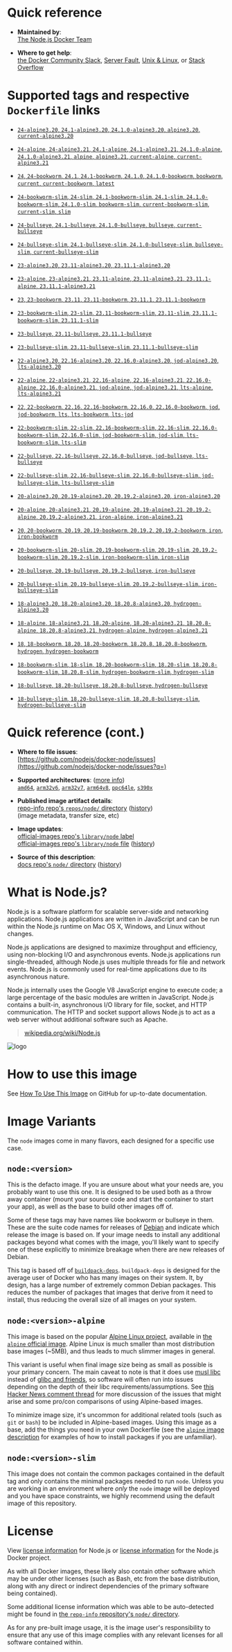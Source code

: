 <!--

********************************************************************************

WARNING:

    DO NOT EDIT "node/README.md"

    IT IS AUTO-GENERATED

    (from the other files in "node/" combined with a set of templates)

********************************************************************************

-->

# Quick reference

-	**Maintained by**:  
	[The Node.js Docker Team](https://github.com/nodejs/docker-node)

-	**Where to get help**:  
	[the Docker Community Slack](https://dockr.ly/comm-slack), [Server Fault](https://serverfault.com/help/on-topic), [Unix & Linux](https://unix.stackexchange.com/help/on-topic), or [Stack Overflow](https://stackoverflow.com/help/on-topic)

# Supported tags and respective `Dockerfile` links

-	[`24-alpine3.20`, `24.1-alpine3.20`, `24.1.0-alpine3.20`, `alpine3.20`, `current-alpine3.20`](https://github.com/nodejs/docker-node/blob/292dea0c0077b0925717d708e641dfef6ad2b373/24/alpine3.20/Dockerfile)

-	[`24-alpine`, `24-alpine3.21`, `24.1-alpine`, `24.1-alpine3.21`, `24.1.0-alpine`, `24.1.0-alpine3.21`, `alpine`, `alpine3.21`, `current-alpine`, `current-alpine3.21`](https://github.com/nodejs/docker-node/blob/292dea0c0077b0925717d708e641dfef6ad2b373/24/alpine3.21/Dockerfile)

-	[`24`, `24-bookworm`, `24.1`, `24.1-bookworm`, `24.1.0`, `24.1.0-bookworm`, `bookworm`, `current`, `current-bookworm`, `latest`](https://github.com/nodejs/docker-node/blob/292dea0c0077b0925717d708e641dfef6ad2b373/24/bookworm/Dockerfile)

-	[`24-bookworm-slim`, `24-slim`, `24.1-bookworm-slim`, `24.1-slim`, `24.1.0-bookworm-slim`, `24.1.0-slim`, `bookworm-slim`, `current-bookworm-slim`, `current-slim`, `slim`](https://github.com/nodejs/docker-node/blob/292dea0c0077b0925717d708e641dfef6ad2b373/24/bookworm-slim/Dockerfile)

-	[`24-bullseye`, `24.1-bullseye`, `24.1.0-bullseye`, `bullseye`, `current-bullseye`](https://github.com/nodejs/docker-node/blob/292dea0c0077b0925717d708e641dfef6ad2b373/24/bullseye/Dockerfile)

-	[`24-bullseye-slim`, `24.1-bullseye-slim`, `24.1.0-bullseye-slim`, `bullseye-slim`, `current-bullseye-slim`](https://github.com/nodejs/docker-node/blob/292dea0c0077b0925717d708e641dfef6ad2b373/24/bullseye-slim/Dockerfile)

-	[`23-alpine3.20`, `23.11-alpine3.20`, `23.11.1-alpine3.20`](https://github.com/nodejs/docker-node/blob/473bc763275ee20ce142b1e23ee253f6c248673d/23/alpine3.20/Dockerfile)

-	[`23-alpine`, `23-alpine3.21`, `23.11-alpine`, `23.11-alpine3.21`, `23.11.1-alpine`, `23.11.1-alpine3.21`](https://github.com/nodejs/docker-node/blob/473bc763275ee20ce142b1e23ee253f6c248673d/23/alpine3.21/Dockerfile)

-	[`23`, `23-bookworm`, `23.11`, `23.11-bookworm`, `23.11.1`, `23.11.1-bookworm`](https://github.com/nodejs/docker-node/blob/473bc763275ee20ce142b1e23ee253f6c248673d/23/bookworm/Dockerfile)

-	[`23-bookworm-slim`, `23-slim`, `23.11-bookworm-slim`, `23.11-slim`, `23.11.1-bookworm-slim`, `23.11.1-slim`](https://github.com/nodejs/docker-node/blob/473bc763275ee20ce142b1e23ee253f6c248673d/23/bookworm-slim/Dockerfile)

-	[`23-bullseye`, `23.11-bullseye`, `23.11.1-bullseye`](https://github.com/nodejs/docker-node/blob/473bc763275ee20ce142b1e23ee253f6c248673d/23/bullseye/Dockerfile)

-	[`23-bullseye-slim`, `23.11-bullseye-slim`, `23.11.1-bullseye-slim`](https://github.com/nodejs/docker-node/blob/473bc763275ee20ce142b1e23ee253f6c248673d/23/bullseye-slim/Dockerfile)

-	[`22-alpine3.20`, `22.16-alpine3.20`, `22.16.0-alpine3.20`, `jod-alpine3.20`, `lts-alpine3.20`](https://github.com/nodejs/docker-node/blob/d073523fcb78049b965f76d813627eb59ffb7a58/22/alpine3.20/Dockerfile)

-	[`22-alpine`, `22-alpine3.21`, `22.16-alpine`, `22.16-alpine3.21`, `22.16.0-alpine`, `22.16.0-alpine3.21`, `jod-alpine`, `jod-alpine3.21`, `lts-alpine`, `lts-alpine3.21`](https://github.com/nodejs/docker-node/blob/d073523fcb78049b965f76d813627eb59ffb7a58/22/alpine3.21/Dockerfile)

-	[`22`, `22-bookworm`, `22.16`, `22.16-bookworm`, `22.16.0`, `22.16.0-bookworm`, `jod`, `jod-bookworm`, `lts`, `lts-bookworm`, `lts-jod`](https://github.com/nodejs/docker-node/blob/d073523fcb78049b965f76d813627eb59ffb7a58/22/bookworm/Dockerfile)

-	[`22-bookworm-slim`, `22-slim`, `22.16-bookworm-slim`, `22.16-slim`, `22.16.0-bookworm-slim`, `22.16.0-slim`, `jod-bookworm-slim`, `jod-slim`, `lts-bookworm-slim`, `lts-slim`](https://github.com/nodejs/docker-node/blob/d073523fcb78049b965f76d813627eb59ffb7a58/22/bookworm-slim/Dockerfile)

-	[`22-bullseye`, `22.16-bullseye`, `22.16.0-bullseye`, `jod-bullseye`, `lts-bullseye`](https://github.com/nodejs/docker-node/blob/d073523fcb78049b965f76d813627eb59ffb7a58/22/bullseye/Dockerfile)

-	[`22-bullseye-slim`, `22.16-bullseye-slim`, `22.16.0-bullseye-slim`, `jod-bullseye-slim`, `lts-bullseye-slim`](https://github.com/nodejs/docker-node/blob/d073523fcb78049b965f76d813627eb59ffb7a58/22/bullseye-slim/Dockerfile)

-	[`20-alpine3.20`, `20.19-alpine3.20`, `20.19.2-alpine3.20`, `iron-alpine3.20`](https://github.com/nodejs/docker-node/blob/a87fa26c1bb455170dac58c57c661e820a7390cb/20/alpine3.20/Dockerfile)

-	[`20-alpine`, `20-alpine3.21`, `20.19-alpine`, `20.19-alpine3.21`, `20.19.2-alpine`, `20.19.2-alpine3.21`, `iron-alpine`, `iron-alpine3.21`](https://github.com/nodejs/docker-node/blob/a87fa26c1bb455170dac58c57c661e820a7390cb/20/alpine3.21/Dockerfile)

-	[`20`, `20-bookworm`, `20.19`, `20.19-bookworm`, `20.19.2`, `20.19.2-bookworm`, `iron`, `iron-bookworm`](https://github.com/nodejs/docker-node/blob/a87fa26c1bb455170dac58c57c661e820a7390cb/20/bookworm/Dockerfile)

-	[`20-bookworm-slim`, `20-slim`, `20.19-bookworm-slim`, `20.19-slim`, `20.19.2-bookworm-slim`, `20.19.2-slim`, `iron-bookworm-slim`, `iron-slim`](https://github.com/nodejs/docker-node/blob/a87fa26c1bb455170dac58c57c661e820a7390cb/20/bookworm-slim/Dockerfile)

-	[`20-bullseye`, `20.19-bullseye`, `20.19.2-bullseye`, `iron-bullseye`](https://github.com/nodejs/docker-node/blob/a87fa26c1bb455170dac58c57c661e820a7390cb/20/bullseye/Dockerfile)

-	[`20-bullseye-slim`, `20.19-bullseye-slim`, `20.19.2-bullseye-slim`, `iron-bullseye-slim`](https://github.com/nodejs/docker-node/blob/a87fa26c1bb455170dac58c57c661e820a7390cb/20/bullseye-slim/Dockerfile)

-	[`18-alpine3.20`, `18.20-alpine3.20`, `18.20.8-alpine3.20`, `hydrogen-alpine3.20`](https://github.com/nodejs/docker-node/blob/ba2b3e61e6aaf4643108fb5f1cda9ee5238efde5/18/alpine3.20/Dockerfile)

-	[`18-alpine`, `18-alpine3.21`, `18.20-alpine`, `18.20-alpine3.21`, `18.20.8-alpine`, `18.20.8-alpine3.21`, `hydrogen-alpine`, `hydrogen-alpine3.21`](https://github.com/nodejs/docker-node/blob/ba2b3e61e6aaf4643108fb5f1cda9ee5238efde5/18/alpine3.21/Dockerfile)

-	[`18`, `18-bookworm`, `18.20`, `18.20-bookworm`, `18.20.8`, `18.20.8-bookworm`, `hydrogen`, `hydrogen-bookworm`](https://github.com/nodejs/docker-node/blob/ba2b3e61e6aaf4643108fb5f1cda9ee5238efde5/18/bookworm/Dockerfile)

-	[`18-bookworm-slim`, `18-slim`, `18.20-bookworm-slim`, `18.20-slim`, `18.20.8-bookworm-slim`, `18.20.8-slim`, `hydrogen-bookworm-slim`, `hydrogen-slim`](https://github.com/nodejs/docker-node/blob/ba2b3e61e6aaf4643108fb5f1cda9ee5238efde5/18/bookworm-slim/Dockerfile)

-	[`18-bullseye`, `18.20-bullseye`, `18.20.8-bullseye`, `hydrogen-bullseye`](https://github.com/nodejs/docker-node/blob/ba2b3e61e6aaf4643108fb5f1cda9ee5238efde5/18/bullseye/Dockerfile)

-	[`18-bullseye-slim`, `18.20-bullseye-slim`, `18.20.8-bullseye-slim`, `hydrogen-bullseye-slim`](https://github.com/nodejs/docker-node/blob/ba2b3e61e6aaf4643108fb5f1cda9ee5238efde5/18/bullseye-slim/Dockerfile)

# Quick reference (cont.)

-	**Where to file issues**:  
	[https://github.com/nodejs/docker-node/issues](https://github.com/nodejs/docker-node/issues?q=)

-	**Supported architectures**: ([more info](https://github.com/docker-library/official-images#architectures-other-than-amd64))  
	[`amd64`](https://hub.docker.com/r/amd64/node/), [`arm32v6`](https://hub.docker.com/r/arm32v6/node/), [`arm32v7`](https://hub.docker.com/r/arm32v7/node/), [`arm64v8`](https://hub.docker.com/r/arm64v8/node/), [`ppc64le`](https://hub.docker.com/r/ppc64le/node/), [`s390x`](https://hub.docker.com/r/s390x/node/)

-	**Published image artifact details**:  
	[repo-info repo's `repos/node/` directory](https://github.com/docker-library/repo-info/blob/master/repos/node) ([history](https://github.com/docker-library/repo-info/commits/master/repos/node))  
	(image metadata, transfer size, etc)

-	**Image updates**:  
	[official-images repo's `library/node` label](https://github.com/docker-library/official-images/issues?q=label%3Alibrary%2Fnode)  
	[official-images repo's `library/node` file](https://github.com/docker-library/official-images/blob/master/library/node) ([history](https://github.com/docker-library/official-images/commits/master/library/node))

-	**Source of this description**:  
	[docs repo's `node/` directory](https://github.com/docker-library/docs/tree/master/node) ([history](https://github.com/docker-library/docs/commits/master/node))

# What is Node.js?

Node.js is a software platform for scalable server-side and networking applications. Node.js applications are written in JavaScript and can be run within the Node.js runtime on Mac OS X, Windows, and Linux without changes.

Node.js applications are designed to maximize throughput and efficiency, using non-blocking I/O and asynchronous events. Node.js applications run single-threaded, although Node.js uses multiple threads for file and network events. Node.js is commonly used for real-time applications due to its asynchronous nature.

Node.js internally uses the Google V8 JavaScript engine to execute code; a large percentage of the basic modules are written in JavaScript. Node.js contains a built-in, asynchronous I/O library for file, socket, and HTTP communication. The HTTP and socket support allows Node.js to act as a web server without additional software such as Apache.

> [wikipedia.org/wiki/Node.js](https://en.wikipedia.org/wiki/Node.js)

![logo](https://raw.githubusercontent.com/docker-library/docs/01c12653951b2fe592c1f93a13b4e289ada0e3a1/node/logo.png)

# How to use this image

See [How To Use This Image](https://github.com/nodejs/docker-node/blob/master/README.md#how-to-use-this-image) on GitHub for up-to-date documentation.

# Image Variants

The `node` images come in many flavors, each designed for a specific use case.

## `node:<version>`

This is the defacto image. If you are unsure about what your needs are, you probably want to use this one. It is designed to be used both as a throw away container (mount your source code and start the container to start your app), as well as the base to build other images off of.

Some of these tags may have names like bookworm or bullseye in them. These are the suite code names for releases of [Debian](https://wiki.debian.org/DebianReleases) and indicate which release the image is based on. If your image needs to install any additional packages beyond what comes with the image, you'll likely want to specify one of these explicitly to minimize breakage when there are new releases of Debian.

This tag is based off of [`buildpack-deps`](https://hub.docker.com/_/buildpack-deps/). `buildpack-deps` is designed for the average user of Docker who has many images on their system. It, by design, has a large number of extremely common Debian packages. This reduces the number of packages that images that derive from it need to install, thus reducing the overall size of all images on your system.

## `node:<version>-alpine`

This image is based on the popular [Alpine Linux project](https://alpinelinux.org), available in [the `alpine` official image](https://hub.docker.com/_/alpine). Alpine Linux is much smaller than most distribution base images (~5MB), and thus leads to much slimmer images in general.

This variant is useful when final image size being as small as possible is your primary concern. The main caveat to note is that it does use [musl libc](https://musl.libc.org) instead of [glibc and friends](https://www.etalabs.net/compare_libcs.html), so software will often run into issues depending on the depth of their libc requirements/assumptions. See [this Hacker News comment thread](https://news.ycombinator.com/item?id=10782897) for more discussion of the issues that might arise and some pro/con comparisons of using Alpine-based images.

To minimize image size, it's uncommon for additional related tools (such as `git` or `bash`) to be included in Alpine-based images. Using this image as a base, add the things you need in your own Dockerfile (see the [`alpine` image description](https://hub.docker.com/_/alpine/) for examples of how to install packages if you are unfamiliar).

## `node:<version>-slim`

This image does not contain the common packages contained in the default tag and only contains the minimal packages needed to run `node`. Unless you are working in an environment where *only* the `node` image will be deployed and you have space constraints, we highly recommend using the default image of this repository.

# License

View [license information](https://github.com/nodejs/node/blob/master/LICENSE) for Node.js or [license information](https://github.com/nodejs/docker-node/blob/master/LICENSE) for the Node.js Docker project.

As with all Docker images, these likely also contain other software which may be under other licenses (such as Bash, etc from the base distribution, along with any direct or indirect dependencies of the primary software being contained).

Some additional license information which was able to be auto-detected might be found in [the `repo-info` repository's `node/` directory](https://github.com/docker-library/repo-info/tree/master/repos/node).

As for any pre-built image usage, it is the image user's responsibility to ensure that any use of this image complies with any relevant licenses for all software contained within.
